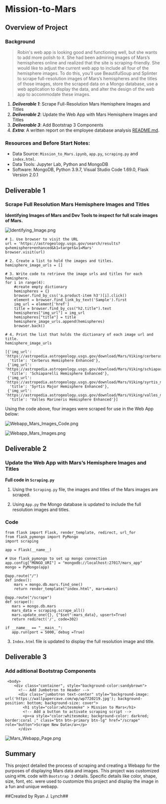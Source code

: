 # Mission-to-Mars
## Overview of Project

### Background

>Robin's web app is looking good and functioning well, but she wants to add more polish to it. She had been admiring images of Mars’s hemispheres online and realized that the site is scraping-friendly. She would like to adjust the current web app to include all four of the hemisphere images. To do this, you’ll use BeautifulSoup and Splinter to scrape full-resolution images of Mars’s hemispheres and the titles of those images, store the scraped data on a Mongo database, use a web application to display the data, and alter the design of the web app to accommodate these images.


1. **_Deliverable 1_**: Scrape Full-Resolution Mars Hemisphere Images and Titles
2. **_Deliverable 2_**: Update the Web App with Mars Hemisphere Images and Titles
3. **_Deliverable 3_**: Add Bootstrap 3 Components
4. **_Extra_**: A written report on the employee database analysis [README.md](https://github.com/RyanJL18/Mission-to-Mars/edit/main/README.md).

### Resources and Before Start Notes:
- Data Source: ```Mission_to_Mars.ipynb```, ```app.py```, ```scraping.py``` and ```index.html```. 
- Data Tools: Jupyter Lab, Python and MongoDB
- Software: MongoDB, Python 3.9.7, Visual Studio Code 1.69.0, Flask Version 2.0.1

## Deliverable 1
### __Scrape Full Resolution Mars Hemisphere Images and Titles__

__Identifying Images of Mars and Dev Tools to inspect for full scale images of Mars.__

![Identifying_Image.png](https://github.com/RyanJL18/Mission-to-Mars/blob/main/Resources/Identifying_Image.png)

```
# 1. Use browser to visit the URL 
url = 'https://astrogeology.usgs.gov/search/results?q=hemisphere+enhanced&k1=target&v1=Mars'
browser.visit(url)

# 2. Create a list to hold the images and titles.
hemisphere_image_urls = []
```
```
# 3. Write code to retrieve the image urls and titles for each hemisphere.
for i in range(4):
    #create empty dictionary
    hemispheres = {}
    browser.find_by_css('a.product-item h3')[i].click()
    element = browser.find_link_by_text('Sample').first
    img_url = element['href']
    title = browser.find_by_css("h2.title").text
    hemispheres["img_url"] = img_url
    hemispheres["title"] = title
    hemisphere_image_urls.append(hemispheres)
    browser.back()

# 4. Print the list that holds the dictionary of each image url and title.
hemisphere_image_urls

[{'img_url': 'https://astropedia.astrogeology.usgs.gov/download/Mars/Viking/cerberus_enhanced.tif/full.jpg',
  'title': 'Cerberus Hemisphere Enhanced'},
 {'img_url': 'https://astropedia.astrogeology.usgs.gov/download/Mars/Viking/schiaparelli_enhanced.tif/full.jpg',
  'title': 'Schiaparelli Hemisphere Enhanced'},
 {'img_url': 'https://astropedia.astrogeology.usgs.gov/download/Mars/Viking/syrtis_major_enhanced.tif/full.jpg',
  'title': 'Syrtis Major Hemisphere Enhanced'},
 {'img_url': 'https://astropedia.astrogeology.usgs.gov/download/Mars/Viking/valles_marineris_enhanced.tif/full.jpg',
  'title': 'Valles Marineris Hemisphere Enhanced'}]
```

Using the code above, four images were scraped for use in the Web App below:

![Webapp_Mars_Images_Code.png](https://github.com/RyanJL18/Mission-to-Mars/blob/main/Resources/D1_Image_scrape.png)

![Webapp_Mars_Images.png](https://github.com/RyanJL18/Mission-to-Mars/blob/main/Resources/Screenshot%202022-05-22%20175513.png)

## Deliverable 2
### __Update the Web App with Mars’s Hemisphere Images and Titles__ ###

__Full code in ```Scraping.py```__

1. Using the ```Scraping.py``` file, the images and titles of the Mars images are scraped.

2. Using ```App.py``` the Mongo database is updated to include the full resolution images and titles.

### Code ###
```
from flask import Flask, render_template, redirect, url_for
from flask_pymongo import PyMongo
import scraping

app = Flask(__name__)

# Use flask_pymongo to set up mongo connection
app.config["MONGO_URI"] = "mongodb://localhost:27017/mars_app"
mongo = PyMongo(app)

@app.route("/")
def index():
    mars = mongo.db.mars.find_one()
    return render_template("index.html", mars=mars)

@app.route("/scrape")
def scrape():
   mars = mongo.db.mars
   mars_data = scraping.scrape_all()
   mars.update_one({}, {"$set":mars_data}, upsert=True)
   return redirect('/', code=302)

if __name__ == "__main__":
   app.run(port = 5000, debug =True)
```
3. ```Index.html``` file is updated to display the full resolution image and title.

## Deliverable 3
### __Add aditional Bootstrap Components__
```
 <body>
    <div class="container", style="background-color:sandybrown">
      <!-- Add Jumbotron to Header -->
      <div class="jumbotron text-center" style="background-image: url('https://wallpapercave.com/wp/wp7720219.jpg'); background-position: bottom; background-size: cover">
        <h1 style="color:whitesmoke" > Mission to Mars</h1>
        <!-- Add a button to activate scraping script -->
        <p><a style="color:whitesmoke; background-color: darkred; border:coral ;" class="btn btn-primary btn-lg" href="/scrape" role="button">Scrape New Data</a></p>
      </div>
```

![Mars_Webapp_Page.png](https://github.com/RyanJL18/Mission-to-Mars/blob/main/Resources/Screenshot%202022-05-22%20175420.png)

## Summary

This project detailed the process of scraping and creating a Webapp for the purposes of displaying Mars data and images. This project was customized using ```HTML``` code with ```Bootstrap 3``` details. Specific details like color, shape, size, font, etc. were used to customize this project and display the image in a fun and unique webapp.

##Created by Ryan J. Lynch##
